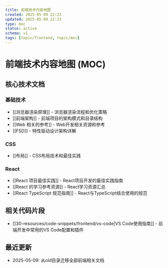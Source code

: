 ```yaml
---
title: 前端技术内容地图
created: 2025-05-09 22:23
updated: 2025-05-09 22:23
type: moc
status: active
schema: v1
tags: [topic/frontend, topic/moc]
---
```


# 前端技术内容地图 (MOC)

## 核心技术文档

### 基础技术
- [[浏览器渲染原理]] - 浏览器渲染流程和优化策略
- [[前端架构]] - 前端项目的架构模式和目录结构
- [[Web 相关的参考]] - Web开发相关资源和参考
- [[FSD]] - 特性驱动设计架构详解

### CSS
- [[布局]] - CSS布局技术和最佳实践

### React
- [[React 项目最佳实践]] - React项目开发的最佳实践指南
- [[React 的学习参考资源]] - React学习资源汇总
- [[React TypeScript 规范指南]] - React与TypeScript结合使用的规范

## 相关代码片段
- [[30-resources/code-snippets/frontend/vs-code|VS Code使用指南]] - 前端开发中常用的VS Code配置和插件

## 最近更新
- 2025-05-09: 从old目录迁移全部前端相关文档 